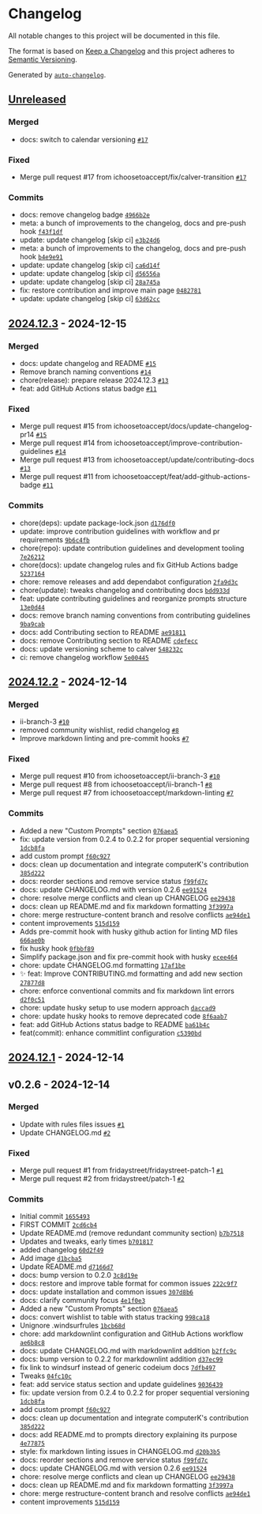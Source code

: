 # Changelog

All notable changes to this project will be documented in this file.

The format is based on [Keep a Changelog](https://keepachangelog.com/en/1.0.0/)
and this project adheres to [Semantic Versioning](https://semver.org/spec/v2.0.0.html).

Generated by [`auto-changelog`](https://github.com/CookPete/auto-changelog).

## [Unreleased](https://github.com/ichoosetoaccept/awesome-windsurf/compare)

### Merged

- docs: switch to calendar versioning [`#17`](https://github.com/ichoosetoaccept/awesome-windsurf/pull/17)

### Fixed

- Merge pull request #17 from ichoosetoaccept/fix/calver-transition [`#17`](https://github.com/ichoosetoaccept/awesome-windsurf/issues)

### Commits

- docs: remove changelog badge [`4966b2e`](https://github.com/ichoosetoaccept/awesome-windsurf/commit)
- meta: a bunch of improvements to the changelog, docs and pre-push hook [`f43f1df`](https://github.com/ichoosetoaccept/awesome-windsurf/commit)
- update: update changelog [skip ci] [`e3b24d6`](https://github.com/ichoosetoaccept/awesome-windsurf/commit)
- meta: a bunch of improvements to the changelog, docs and pre-push hook [`b4e9e91`](https://github.com/ichoosetoaccept/awesome-windsurf/commit)
- update: update changelog [skip ci] [`ca6d14f`](https://github.com/ichoosetoaccept/awesome-windsurf/commit)
- update: update changelog [skip ci] [`d56556a`](https://github.com/ichoosetoaccept/awesome-windsurf/commit)
- update: update changelog [skip ci] [`28a745a`](https://github.com/ichoosetoaccept/awesome-windsurf/commit)
- fix: restore contribution and improve main page [`0482781`](https://github.com/ichoosetoaccept/awesome-windsurf/commit)
- update: update changelog [skip ci] [`63d62cc`](https://github.com/ichoosetoaccept/awesome-windsurf/commit)

## [2024.12.3](https://github.com/ichoosetoaccept/awesome-windsurf/compare) - 2024-12-15

### Merged

- docs: update changelog and README [`#15`](https://github.com/ichoosetoaccept/awesome-windsurf/pull/15)
- Remove branch naming conventions [`#14`](https://github.com/ichoosetoaccept/awesome-windsurf/pull/14)
- chore(release): prepare release 2024.12.3 [`#13`](https://github.com/ichoosetoaccept/awesome-windsurf/pull/13)
- feat: add GitHub Actions status badge [`#11`](https://github.com/ichoosetoaccept/awesome-windsurf/pull/11)

### Fixed

- Merge pull request #15 from ichoosetoaccept/docs/update-changelog-pr14 [`#15`](https://github.com/ichoosetoaccept/awesome-windsurf/issues)
- Merge pull request #14 from ichoosetoaccept/improve-contribution-guidelines [`#14`](https://github.com/ichoosetoaccept/awesome-windsurf/issues)
- Merge pull request #13 from ichoosetoaccept/update/contributing-docs [`#13`](https://github.com/ichoosetoaccept/awesome-windsurf/issues)
- Merge pull request #11 from ichoosetoaccept/feat/add-github-actions-badge [`#11`](https://github.com/ichoosetoaccept/awesome-windsurf/issues)

### Commits

- chore(deps): update package-lock.json [`d176df0`](https://github.com/ichoosetoaccept/awesome-windsurf/commit)
- update: improve contribution guidelines with workflow and pr requirements [`9b6c4fb`](https://github.com/ichoosetoaccept/awesome-windsurf/commit)
- chore(repo): update contribution guidelines and development tooling [`7e26212`](https://github.com/ichoosetoaccept/awesome-windsurf/commit)
- chore(docs): update changelog rules and fix GitHub Actions badge [`5237164`](https://github.com/ichoosetoaccept/awesome-windsurf/commit)
- chore: remove releases and add dependabot configuration [`2fa9d3c`](https://github.com/ichoosetoaccept/awesome-windsurf/commit)
- chore(update): tweaks changelog and contributing docs [`bdd933d`](https://github.com/ichoosetoaccept/awesome-windsurf/commit)
- feat: update contributing guidelines and reorganize prompts structure [`13e0d44`](https://github.com/ichoosetoaccept/awesome-windsurf/commit)
- docs: remove branch naming conventions from contributing guidelines [`9ba9cab`](https://github.com/ichoosetoaccept/awesome-windsurf/commit)
- docs: add Contributing section to README [`ae91811`](https://github.com/ichoosetoaccept/awesome-windsurf/commit)
- docs: remove Contributing section to README [`cdefecc`](https://github.com/ichoosetoaccept/awesome-windsurf/commit)
- docs: update versioning scheme to calver [`548232c`](https://github.com/ichoosetoaccept/awesome-windsurf/commit)
- ci: remove changelog workflow [`5e00445`](https://github.com/ichoosetoaccept/awesome-windsurf/commit)

## [2024.12.2](https://github.com/ichoosetoaccept/awesome-windsurf/compare) - 2024-12-14

### Merged

- ii-branch-3 [`#10`](https://github.com/ichoosetoaccept/awesome-windsurf/pull/10)
- removed community wishlist, redid changelog [`#8`](https://github.com/ichoosetoaccept/awesome-windsurf/pull/8)
- Improve markdown linting and pre-commit hooks [`#7`](https://github.com/ichoosetoaccept/awesome-windsurf/pull/7)

### Fixed

- Merge pull request #10 from ichoosetoaccept/ii-branch-3 [`#10`](https://github.com/ichoosetoaccept/awesome-windsurf/issues)
- Merge pull request #8 from ichoosetoaccept/ii-branch-1 [`#8`](https://github.com/ichoosetoaccept/awesome-windsurf/issues)
- Merge pull request #7 from ichoosetoaccept/markdown-linting [`#7`](https://github.com/ichoosetoaccept/awesome-windsurf/issues)

### Commits

- Added a new "Custom Prompts" section [`076aea5`](https://github.com/ichoosetoaccept/awesome-windsurf/commit)
- fix: update version from 0.2.4 to 0.2.2 for proper sequential versioning [`1dcb8fa`](https://github.com/ichoosetoaccept/awesome-windsurf/commit)
- add custom prompt [`f60c927`](https://github.com/ichoosetoaccept/awesome-windsurf/commit)
- docs: clean up documentation and integrate computerK's contribution [`385d222`](https://github.com/ichoosetoaccept/awesome-windsurf/commit)
- docs: reorder sections and remove service status [`f99fd7c`](https://github.com/ichoosetoaccept/awesome-windsurf/commit)
- docs: update CHANGELOG.md with version 0.2.6 [`ee91524`](https://github.com/ichoosetoaccept/awesome-windsurf/commit)
- chore: resolve merge conflicts and clean up CHANGELOG [`ee29438`](https://github.com/ichoosetoaccept/awesome-windsurf/commit)
- docs: clean up README.md and fix markdown formatting [`3f3997a`](https://github.com/ichoosetoaccept/awesome-windsurf/commit)
- chore: merge restructure-content branch and resolve conflicts [`ae94de1`](https://github.com/ichoosetoaccept/awesome-windsurf/commit)
- content improvements [`515d159`](https://github.com/ichoosetoaccept/awesome-windsurf/commit)
- Adds pre-commit hook with husky github action for linting MD files [`666ae0b`](https://github.com/ichoosetoaccept/awesome-windsurf/commit)
- fix husky hook [`0fbbf89`](https://github.com/ichoosetoaccept/awesome-windsurf/commit)
- Simplify package.json and fix pre-commit hook with husky [`ecee464`](https://github.com/ichoosetoaccept/awesome-windsurf/commit)
- chore: update CHANGELOG.md formatting [`17af1be`](https://github.com/ichoosetoaccept/awesome-windsurf/commit)
- ✨ feat: Improve CONTRIBUTING.md formatting and add new section [`27877d8`](https://github.com/ichoosetoaccept/awesome-windsurf/commit)
- chore: enforce conventional commits and fix markdown lint errors [`d2f0c51`](https://github.com/ichoosetoaccept/awesome-windsurf/commit)
- chore: update husky setup to use modern approach [`daccad9`](https://github.com/ichoosetoaccept/awesome-windsurf/commit)
- chore: update husky hooks to remove deprecated code [`8f6aab7`](https://github.com/ichoosetoaccept/awesome-windsurf/commit)
- feat: add GitHub Actions status badge to README [`ba61b4c`](https://github.com/ichoosetoaccept/awesome-windsurf/commit)
- feat(commit): enhance commitlint configuration [`c5390bd`](https://github.com/ichoosetoaccept/awesome-windsurf/commit)

## [2024.12.1](https://github.com/ichoosetoaccept/awesome-windsurf/compare) - 2024-12-14

## v0.2.6 - 2024-12-14

### Merged

- Update with rules files issues [`#1`](https://github.com/ichoosetoaccept/awesome-windsurf/pull/1)
- Update CHANGELOG.md [`#2`](https://github.com/ichoosetoaccept/awesome-windsurf/pull/2)

### Fixed

- Merge pull request #1 from fridaystreet/fridaystreet-patch-1 [`#1`](https://github.com/ichoosetoaccept/awesome-windsurf/issues)
- Merge pull request #2 from fridaystreet/patch-1 [`#2`](https://github.com/ichoosetoaccept/awesome-windsurf/issues)

### Commits

- Initial commit [`1655493`](https://github.com/ichoosetoaccept/awesome-windsurf/commit)
- FIRST COMMIT [`2cd6cb4`](https://github.com/ichoosetoaccept/awesome-windsurf/commit)
- Update README.md (remove redundant community section) [`b7b7518`](https://github.com/ichoosetoaccept/awesome-windsurf/commit)
- Updates and tweaks, early times [`b701817`](https://github.com/ichoosetoaccept/awesome-windsurf/commit)
- added changelog [`60d2f49`](https://github.com/ichoosetoaccept/awesome-windsurf/commit)
- Add image [`d1bcba5`](https://github.com/ichoosetoaccept/awesome-windsurf/commit)
- Update README.md [`d7166d7`](https://github.com/ichoosetoaccept/awesome-windsurf/commit)
- docs: bump version to 0.2.0 [`3c8d19e`](https://github.com/ichoosetoaccept/awesome-windsurf/commit)
- docs: restore and improve table format for common issues [`222c9f7`](https://github.com/ichoosetoaccept/awesome-windsurf/commit)
- docs: update installation and common issues [`307d8b6`](https://github.com/ichoosetoaccept/awesome-windsurf/commit)
- docs: clarify community focus [`4e1f0e3`](https://github.com/ichoosetoaccept/awesome-windsurf/commit)
- Added a new "Custom Prompts" section [`076aea5`](https://github.com/ichoosetoaccept/awesome-windsurf/commit)
- docs: convert wishlist to table with status tracking [`998ca18`](https://github.com/ichoosetoaccept/awesome-windsurf/commit)
- Unignore .windsurfrules [`1bcb68d`](https://github.com/ichoosetoaccept/awesome-windsurf/commit)
- chore: add markdownlint configuration and GitHub Actions workflow [`ae6b8c8`](https://github.com/ichoosetoaccept/awesome-windsurf/commit)
- docs: update CHANGELOG.md with markdownlint addition [`b2ffc9c`](https://github.com/ichoosetoaccept/awesome-windsurf/commit)
- docs: bump version to 0.2.2 for markdownlint addition [`d37ec99`](https://github.com/ichoosetoaccept/awesome-windsurf/commit)
- fix link to windsurf instead of generic codeium docs [`7dfb497`](https://github.com/ichoosetoaccept/awesome-windsurf/commit)
- Tweaks [`04fc10c`](https://github.com/ichoosetoaccept/awesome-windsurf/commit)
- feat: add service status section and update guidelines [`9036439`](https://github.com/ichoosetoaccept/awesome-windsurf/commit)
- fix: update version from 0.2.4 to 0.2.2 for proper sequential versioning [`1dcb8fa`](https://github.com/ichoosetoaccept/awesome-windsurf/commit)
- add custom prompt [`f60c927`](https://github.com/ichoosetoaccept/awesome-windsurf/commit)
- docs: clean up documentation and integrate computerK's contribution [`385d222`](https://github.com/ichoosetoaccept/awesome-windsurf/commit)
- docs: add README.md to prompts directory explaining its purpose [`4e77875`](https://github.com/ichoosetoaccept/awesome-windsurf/commit)
- style: fix markdown linting issues in CHANGELOG.md [`d20b3b5`](https://github.com/ichoosetoaccept/awesome-windsurf/commit)
- docs: reorder sections and remove service status [`f99fd7c`](https://github.com/ichoosetoaccept/awesome-windsurf/commit)
- docs: update CHANGELOG.md with version 0.2.6 [`ee91524`](https://github.com/ichoosetoaccept/awesome-windsurf/commit)
- chore: resolve merge conflicts and clean up CHANGELOG [`ee29438`](https://github.com/ichoosetoaccept/awesome-windsurf/commit)
- docs: clean up README.md and fix markdown formatting [`3f3997a`](https://github.com/ichoosetoaccept/awesome-windsurf/commit)
- chore: merge restructure-content branch and resolve conflicts [`ae94de1`](https://github.com/ichoosetoaccept/awesome-windsurf/commit)
- content improvements [`515d159`](https://github.com/ichoosetoaccept/awesome-windsurf/commit)
